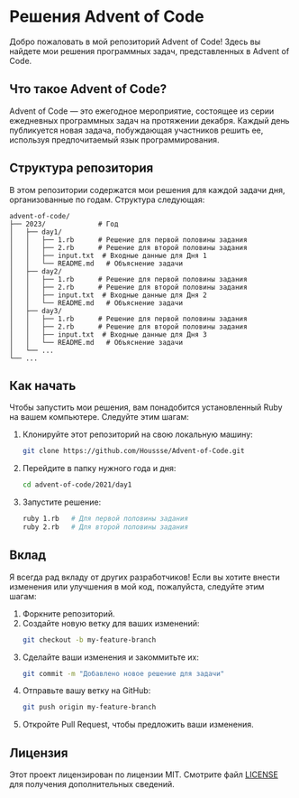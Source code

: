 # Решения Advent of Code

Добро пожаловать в мой репозиторий Advent of Code! Здесь вы найдете мои решения программных задач, представленных в Advent of Code.

## Что такое Advent of Code?

Advent of Code — это ежегодное мероприятие, состоящее из серии ежедневных программных задач на протяжении декабря. Каждый день публикуется новая задача, побуждающая участников решить ее, используя предпочитаемый язык программирования.

## Структура репозитория

В этом репозитории содержатся мои решения для каждой задачи дня, организованные по годам. Структура следующая:

```
advent-of-code/
├── 2023/             # Год
│   ├── day1/
│   │   ├── 1.rb      # Решение для первой половины задания
│   │   ├── 2.rb      # Решение для второй половины задания
│   │   ├── input.txt  # Входные данные для Дня 1
│   │   └── README.md   # Объяснение задачи
│   ├── day2/
│   │   ├── 1.rb      # Решение для первой половины задания
│   │   ├── 2.rb      # Решение для второй половины задания
│   │   ├── input.txt  # Входные данные для Дня 2
│   │   └── README.md   # Объяснение задачи
│   ├── day3/
│   │   ├── 1.rb      # Решение для первой половины задания
│   │   ├── 2.rb      # Решение для второй половины задания
│   │   ├── input.txt  # Входные данные для Дня 3
│   │   └── README.md   # Объяснение задачи
│   └── ...
└── ...
```

## Как начать

Чтобы запустить мои решения, вам понадобится установленный Ruby на вашем компьютере. Следуйте этим шагам:

1. Клонируйте этот репозиторий на свою локальную машину:
   ```bash
   git clone https://github.com/Houssse/Advent-of-Code.git
   ```
2. Перейдите в папку нужного года и дня:
   ```bash
   cd advent-of-code/2021/day1
   ```
3. Запустите решение:
   ```bash
   ruby 1.rb   # Для первой половины задания
   ruby 2.rb   # Для второй половины задания
   ```

## Вклад

Я всегда рад вкладу от других разработчиков! Если вы хотите внести изменения или улучшения в мой код, пожалуйста, следуйте этим шагам:

1. Форкните репозиторий.
2. Создайте новую ветку для ваших изменений:
   ```bash
   git checkout -b my-feature-branch
   ```
3. Сделайте ваши изменения и закоммитьте их:
   ```bash
   git commit -m "Добавлено новое решение для задачи"
   ```
4. Отправьте вашу ветку на GitHub:
   ```bash
   git push origin my-feature-branch
   ```
5. Откройте Pull Request, чтобы предложить ваши изменения.

## Лицензия

Этот проект лицензирован по лицензии MIT. Смотрите файл [LICENSE](LICENSE) для получения дополнительных сведений.
